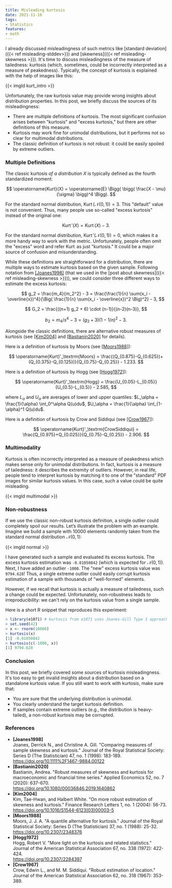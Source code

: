 ```yaml
---
title: Misleading kurtosis
date: 2021-11-16
tags:
- Statistics
features:
- math
---
```


I already discussed misleadingness of such metrics like
  [standard deviation]({{< ref misleading-stddev>}}) and [skewness]({{< ref misleading-skewness >}}).
It's time to discuss misleadingness of the measure of tailedness: kurtosis
  (which, sometimes, could be incorrectly interpreted as a measure of peakedness).
Typically, the concept of kurtosis is explained with the help of images like this:

{{< imgld kurt_intro >}}

Unfortunately, the raw kurtosis value may provide wrong insights about distribution properties.
In this post, we briefly discuss the sources of its misleadingness:

* There are multiple definitions of kurtosis.
  The most significant confusion arises between "kurtosis" and "excess kurtosis,"
    but there are other definitions of this measure.
* Kurtosis may work fine for unimodal distributions, but it performs not so clear for multimodal distributions.
* The classic definition of kurtosis is not robust: it could be easily spoiled by extreme outliers.

<!--more-->

### Multiple Definitions

The classic kurtosis *of a distribution* $X$ is typically defined as the fourth standardized moment:

$$
\operatorname{Kurt}(X) = \operatorname{E} \Bigg( \bigg( \frac{X - \mu}{\sigma} \bigg)^4 \Bigg).
$$

For the standard normal distribution, $\operatorname{Kurt}(\mathcal{N}(0, 1)) = 3$.
This "default" value is not convenient.
Thus, many people use so-called "excess kurtosis" instead of the original one:

$$
\operatorname{Kurt}'(X) = \operatorname{Kurt}(X) - 3.
$$

For the standard normal distribution, $\operatorname{Kurt}'(\mathcal{N}(0, 1)) = 0$,
  which makes it a more handy way to work with the metric.
Unfortunately, people often omit the "excess" word and refer $\operatorname{Kurt}$ as just "kurtosis."
It could be a major source of confusion and misunderstanding.

While these definitions are straightforward for a distribution,
  there are multiple ways to estimate kurtosis based on the given sample.
Following notation from [[Joanes1998]](#Joanes1998)
  (that we used in the [post about skewness]({{< ref misleading-skewness >}})),
  we could consider three different ways to estimate the excess kurtosis:

$$
g_2 =
\frac{m_4}{m_2^2} - 3 =
  \frac{\frac{1}{n} \sum(x_i - \overline{x})^4}{\Big( \frac{1}{n} \sum(x_i - \overline{x})^2 \Big)^2} - 3,
$$

$$
G_2 = \frac{((n+1) g_2 + 6) \cdot (n-1)}{(n-2)(n-3)},
$$

$$
b_2 = m_4 / s^4 - 3 = (g_2 + 3) (1 - 1/n)^2 - 3.
$$

Alongside the classic definitions, there are alternative robust measures of kurtosis
  (see [[Kim2004]](#Kim2004) and [[Bastianin2020]](#Bastianin2020) for details).

Here is a definition of kurtosis by Moors (see [[Moors1988]](#Moors1988)):

$$
\operatorname{Kurt}'_\textrm{Moors} =
  \frac{(Q_{0.875}-Q_{0.625})+(Q_{0.375}-Q_{0.125})}{Q_{0.75}-Q_{0.25}} - 1.233.
$$

Here is a definition of kurtosis by Hogg (see [[Hogg1972]](#Hogg1972)):

$$
\operatorname{Kurt}'_\textrm{Hogg} =
  \frac{U_{0.05}-L_{0.05}}{U_{0.5}-L_{0.5}} - 2.585,
$$

where $L_\alpha$ and $U_\alpha$ are averages of lower and upper quantiles:
  $L_\alpha = \frac{1}{\alpha} \int_0^\alpha Q(u)du$,
  $U_\alpha = \frac{1}{\alpha} \int_{1-\alpha}^1 Q(u)du$.

Here is a definition of kurtosis by Crow and Siddiqui (see [[Crow1967]](#Crow1967)):

$$
\operatorname{Kurt}'_\textrm{CrowSiddiqui} =
  \frac{Q_{0.975}+Q_{0.025}}{Q_{0.75}-Q_{0.25}} - 2.906.
$$

### Multimodality

Kurtosis is often incorrectly interpreted as a measure of peakedness which makes sense only for unimodal distributions.
In fact, kurtosis is a measure of tailedness: it describes the extremity of outliers.
However, in real life, people tend to interpret kurtosis
  by matching it to one of the "standard" PDF images for similar kurtosis values.
In this case, such a value could be quite misleading.

{{< imgld multimodal >}}

### Non-robustness

If we use the classic non-robust kurtosis definition, a single outlier could completely spoil our results.
Let’s illustrate the problem with an example.
Imagine we build a sample with 10000 elements randomly taken from the standard normal distribution $\mathcal{N}(0, 1)$:

{{< imgld normal >}}

I have generated such a sample and evaluated its excess kurtosis.
The excess kurtosis estimation was `-0.01050842` (which is expected for $\mathcal{N}(0, 1)$).
Next, I have added an outlier `-1000`.
The "new" excess kurtosis value was `9794.628`!
Thus, a single extreme outlier
  could easily corrupt kurtosis estimation of a sample with thousands of "well-formed" elements.

However, if we recall that kurtosis is actually a measure of tailedness,
  such a change could be expected.
Unfortunately, non-robustness leads to irreproducibility: we can't rely on the kurtosis value from a single sample.

Here is a short R snippet that reproduces this experiment:

```r
> library(e1071) # kurtosis from e1071 uses Joanes-Gill Type 3 approach (b2) by default
> set.seed(42)
> x <- rnorm(10000)
> kurtosis(x)
[1] -0.01050842
> kurtosis(c(-1000, x))
[1] 9794.628
```

### Conclusion

In this post, we briefly covered some sources of kurtosis misleadingness.
It's too easy to get invalid insights about a distribution based on a standalone kurtosis value.
If you still want to work with kurtosis, make sure that:

* You are sure that the underlying distribution is unimodal.
* You clearly understand the target kurtosis definition.
* If samples contain extreme outliers (e.g., the distribution is heavy-tailed),
  a non-robust kurtosis may be corrupted.

### References

* <b id="Joanes1998">[Joanes1998]</b>  
  Joanes, Derrick N., and Christine A. Gill.
  "Comparing measures of sample skewness and kurtosis."
  Journal of the Royal Statistical Society: Series D (The Statistician) 47, no. 1 (1998): 183-189.  
  https://doi.org/10.1111%2F1467-9884.00122
* <b id="Bastianin2020">[Bastianin2020]</b>  
  Bastianin, Andrea.
  "Robust measures of skewness and kurtosis for macroeconomic and financial time series."
  Applied Economics 52, no. 7 (2020): 637-670.  
  https://doi.org/10.1080/00036846.2019.1640862
* <b id="Kim2004">[Kim2004]</b>  
  Kim, Tae-Hwan, and Halbert White.
  "On more robust estimation of skewness and kurtosis."
  Finance Research Letters 1, no. 1 (2004): 56-73.  
  https://doi.org/10.1016/S1544-6123(03)00003-5
* <b id="Moors1988">[Moors1988]</b>  
  Moors, J. J. A.
  "A quantile alternative for kurtosis."
  Journal of the Royal Statistical Society: Series D (The Statistician) 37, no. 1 (1988): 25-32.  
  https://doi.org/10.2307/2348376 
* <b id="Hogg1972">[Hogg1972]</b>  
  Hogg, Robert V.
  "More light on the kurtosis and related statistics."
  Journal of the American Statistical Association 67, no. 338 (1972): 422-424.  
  https://doi.org/10.2307/2284397 
* <b id="Crow1967">[Crow1967]</b>  
  Crow, Edwin L., and M. M. Siddiqui.
  "Robust estimation of location."
  Journal of the American Statistical Association 62, no. 318 (1967): 353-389.
